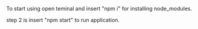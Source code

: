 To start using open teminal and insert "npm i" for installing node_modules.


step 2 is insert "npm start" to run application.
